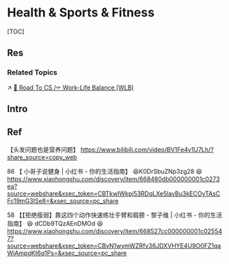 # Health & Sports & Fitness

[TOC]



## Res
### Related Topics
↗ [🌲 Road To CS /⚰️ Work-Life Balance (WLB)](../CS/🗺%20CS%20Overview/🌲%20Road%20To%20CS.md#⚰️%20Work-Life%20Balance%20(WLB))



## Intro



## Ref
【头发问题也是营养问题】 https://www.bilibili.com/video/BV1Fe4y1U7Lh/?share_source=copy_web

86 【 小哥子说健身 | 小红书 - 你的生活指南】 😆K0DrSbuZNp3zg28 😆https://www.xiaohongshu.com/discovery/item/668480db000000001c0273ea?source=webshare&xsec_token=CBTkwIWkpj53RDqLXe5lavBu3kECOyTAsCFc19mG3ISe8=&xsec_source=pc_share

58 【【拒绝瘦弱】靠这四个动作快速练壮手臂和肩膀 - 黎子维 | 小红书 - 你的生活指南】 😆 dCDb9TQzAEnDMOd 😆 https://www.xiaohongshu.com/discovery/item/668527cc000000001c025547?source=webshare&xsec_token=CBvN1wymWZRfv36JDXVHYE4U9O0FZ1qaWiAmpqKt6q1Ps=&xsec_source=pc_share